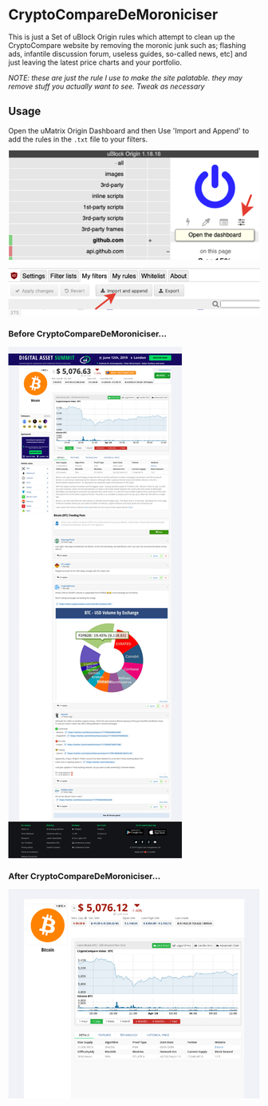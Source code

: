 # CryptoCompareDeMoroniciser

This is just a Set of uBlock Origin rules which attempt to clean up the CryptoCompare website by removing the moronic junk such as; flashing ads, infantile discussion forum, useless guides, so-called news, etc] and just leaving the latest price charts and your portfolio.

*NOTE: these are just the rule I use to make the site palatable. they may remove stuff you actually want to see. Tweak as necessary*

## Usage

Open the uMatrix Origin Dashboard and then Use 'Import and Append' to add the rules in the `.txt` file to your filters.

![](2019-04-16_12-53-54.png)

![](2019-04-16_12-54-36.png)



### Before CryptoCompareDeMoroniciser...

![](weeCC-2019.04.16-12-47-35.png)

### After CryptoCompareDeMoroniciser...

![](weeCC2019.04.16-12-48-07.png)

